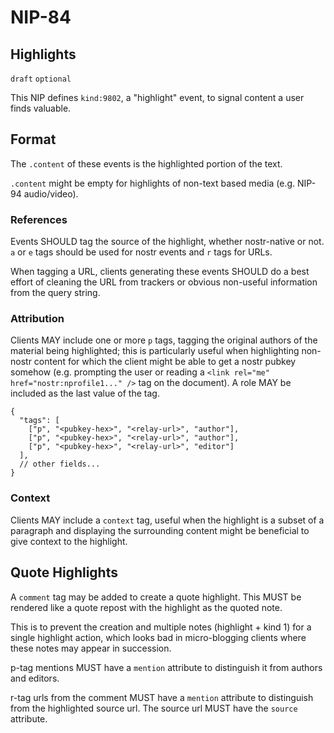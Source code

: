 NIP-84
======

Highlights
----------

`draft` `optional`

This NIP defines `kind:9802`, a "highlight" event, to signal content a user finds valuable.

## Format
The `.content` of these events is the highlighted portion of the text.

`.content` might be empty for highlights of non-text based media (e.g. NIP-94 audio/video).

### References
Events SHOULD tag the source of the highlight, whether nostr-native or not.
`a` or `e` tags should be used for nostr events and `r` tags for URLs.

When tagging a URL, clients generating these events SHOULD do a best effort of cleaning the URL from trackers
or obvious non-useful information from the query string.

### Attribution
Clients MAY include one or more `p` tags, tagging the original authors of the material being highlighted; this is particularly
useful when highlighting non-nostr content for which the client might be able to get a nostr pubkey somehow
(e.g. prompting the user or reading a `<link rel="me" href="nostr:nprofile1..." />` tag on the document). A role MAY be included as the
last value of the tag.

```jsonc
{
  "tags": [
    ["p", "<pubkey-hex>", "<relay-url>", "author"],
    ["p", "<pubkey-hex>", "<relay-url>", "author"],
    ["p", "<pubkey-hex>", "<relay-url>", "editor"]
  ],
  // other fields...
}
```

### Context
Clients MAY include a `context` tag, useful when the highlight is a subset of a paragraph and displaying the
surrounding content might be beneficial to give context to the highlight.

## Quote Highlights
A `comment` tag may be added to create a quote highlight. This MUST be rendered like a quote repost with the highlight as the quoted note.

This is to prevent the creation and multiple notes (highlight + kind 1) for a single highlight action, which looks bad in micro-blogging clients where these notes may appear in succession.

p-tag mentions MUST have a `mention` attribute to distinguish it from authors and editors.

r-tag urls from the comment MUST have a `mention` attribute to distinguish from the highlighted source url. The source url MUST have the `source` attribute.
